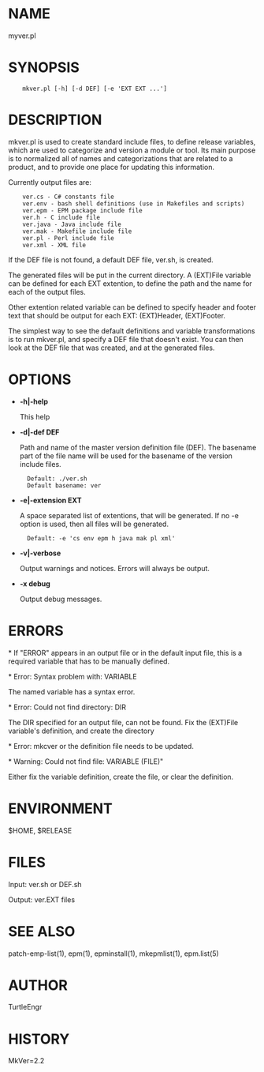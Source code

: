 # NAME

myver.pl

# SYNOPSIS

        mkver.pl [-h] [-d DEF] [-e 'EXT EXT ...']

# DESCRIPTION

mkver.pl is used to create standard include files, to define
release variables, which are used to categorize and version a
module or tool.  Its main purpose is to normalized all of
names and categorizations that are related to a product, and
to provide one place for updating this information.

Currently output files are:

        ver.cs - C# constants file
        ver.env - bash shell definitions (use in Makefiles and scripts)
        ver.epm - EPM package include file
        ver.h - C include file
        ver.java - Java include file
        ver.mak - Makefile include file
        ver.pl - Perl include file
        ver.xml - XML file

If the DEF file is not found, a default DEF file, ver.sh, is
created.

The generated files will be put in the current directory.  A
(EXT)File variable can be defined for each EXT extention, to
define the path and the name for each of the output files.

Other extention related variable can be defined to specify
header and footer text that should be output for each EXT:
(EXT)Header, (EXT)Footer.

The simplest way to see the default definitions and variable
transformations is to run mkver.pl, and specify a DEF file
that doesn't exist.  You can then look at the DEF file that
was created, and at the generated files.

# OPTIONS

- **-h|-help**

    This help

- **-d|-def DEF**

    Path and name of the master version definition file (DEF).  The
    basename part of the file name will be used for the basename of the
    version include files.

        Default: ./ver.sh
        Default basename: ver

- **-e|-extension EXT**

    A space separated list of extentions, that will be generated.  If no
    \-e option is used, then all files will be generated.

        Default: -e 'cs env epm h java mak pl xml'

- **-v|-verbose**

    Output warnings and notices.  Errors will always be output.

- **-x debug**

    Output debug messages.

# ERRORS

\* If "ERROR" appears in an output file or in the default input file,
this is a required variable that has to be manually defined.

\* Error: Syntax problem with: VARIABLE

The named variable has a syntax error.

\* Error: Could not find directory: DIR

The DIR specified for an output file, can not be
found.  Fix the (EXT)File variable's definition,
and create the directory

\* Error: mkcver or the definition file needs to be updated.

\* Warning: Could not find file: VARIABLE (FILE)"

Either fix the variable definition, create the file, or clear the
definition.

# ENVIRONMENT

$HOME, $RELEASE

# FILES

Input:
	ver.sh or DEF.sh

Output:
	ver.EXT files

# SEE ALSO

patch-emp-list(1), epm(1), epminstall(1), mkepmlist(1), epm.list(5)

# AUTHOR

TurtleEngr

# HISTORY

MkVer=2.2

